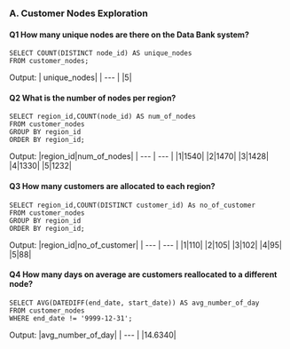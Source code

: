 ### A. Customer Nodes Exploration
#### Q1 How many unique nodes are there on the Data Bank system?

``` MYSQL
SELECT COUNT(DISTINCT node_id) AS unique_nodes
FROM customer_nodes;
```

Output:
| unique_nodes|
| --- | 
|5| 

#### Q2 What is the number of nodes per region? 

``` MYSQL
SELECT region_id,COUNT(node_id) AS num_of_nodes
FROM customer_nodes
GROUP BY region_id
ORDER BY region_id;
```
Output:
|region_id|num_of_nodes|
| --- | --- | 
|1|1540| 
|2|1470|
|3|1428|
|4|1330|
|5|1232|

#### Q3 How many customers are allocated to each region?

``` MYSQL
SELECT region_id,COUNT(DISTINCT customer_id) As no_of_customer
FROM customer_nodes
GROUP BY region_id
ORDER BY region_id;
```

Output:
|region_id|no_of_customer|
| --- | --- | 
|1|110| 
|2|105|
|3|102|
|4|95|
|5|88|


#### Q4 How many days on average are customers reallocated to a different node?

``` MYSQL
SELECT AVG(DATEDIFF(end_date, start_date)) AS avg_number_of_day
FROM customer_nodes
WHERE end_date != '9999-12-31';
```
Output:
|avg_number_of_day|
| --- | 
|14.6340|
